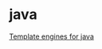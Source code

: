 # java

[Template engines for java](https://github.com/y-kolyada/CloudDevOpsFun2022L1/tree/main/04EDOL1AWS#readme)
